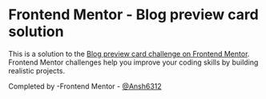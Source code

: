 # Frontend Mentor - Blog preview card solution

This is a solution to the [Blog preview card challenge on Frontend Mentor](https://www.frontendmentor.io/challenges/blog-preview-card-ckPaj01IcS). Frontend Mentor challenges help you improve your coding skills by building realistic projects.

Completed by
-Frontend Mentor - [@Ansh6312](https://www.frontendmentor.io/profile/Ansh6312)
